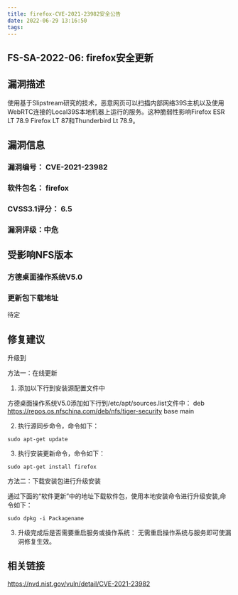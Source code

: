 ```yaml
---
title: firefox-CVE-2021-23982安全公告
date: 2022-06-29 13:16:50
tags:
---
```

## FS-SA-2022-06: firefox安全更新

## 漏洞描述

使用基于Slipstream研究的技术，恶意网页可以扫描内部网络39S主机以及使用WebRTC连接的Local39S本地机器上运行的服务。这种脆弱性影响Firefox ESR LT 78.9 Firefox LT 87和Thunderbird Lt 78.9。

## 漏洞信息

###    漏洞编号： CVE-2021-23982

###    软件包名： firefox

###    CVSS3.1评分： 6.5

###    漏洞评级：中危

## 受影响NFS版本

###    方德桌面操作系统V5.0

### 更新包下载地址

待定

## 修复建议

升级到 

方法一：在线更新

1. 添加以下行到安装源配置文件中

方德桌面操作系统V5.0添加如下行到/etc/apt/sources.list文件中：
deb https://repos.os.nfschina.com/deb/nfs/tiger-security base main

2. 执行源同步命令，命令如下：

```
sudo apt-get update
```

3. 执行安装更新命令，命令如下：

```
sudo apt-get install firefox
```

方法二：下载安装包进行升级安装

通过下面的“软件更新”中的地址下载软件包，使用本地安装命令进行升级安装,命令如下：

```
sudo dpkg -i Packagename
```

3. 升级完成后是否需要重启服务或操作系统：
   无需重启操作系统与服务即可使漏洞修复生效。

## 相关链接

https://nvd.nist.gov/vuln/detail/CVE-2021-23982
